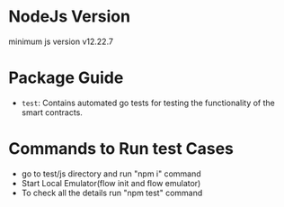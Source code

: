 # NodeJs Version

minimum js version v12.22.7

# Package Guide

- `test`: Contains automated go tests for testing the functionality
  of the smart contracts.

# Commands to Run test Cases

- go to test/js directory and run "npm i" command
- Start Local Emulator(flow init and flow emulator)
- To check all the details run "npm test" command
